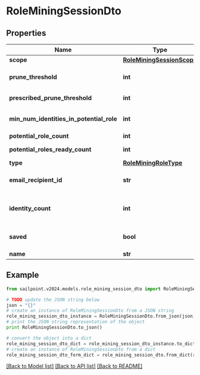 # RoleMiningSessionDto


## Properties

Name | Type | Description | Notes
------------ | ------------- | ------------- | -------------
**scope** | [**RoleMiningSessionScope**](RoleMiningSessionScope.md) |  | [optional] 
**prune_threshold** | **int** | The prune threshold to be used or null to calculate prescribedPruneThreshold | [optional] 
**prescribed_prune_threshold** | **int** | The calculated prescribedPruneThreshold | [optional] 
**min_num_identities_in_potential_role** | **int** | Minimum number of identities in a potential role | [optional] 
**potential_role_count** | **int** | Number of potential roles | [optional] 
**potential_roles_ready_count** | **int** | Number of potential roles ready | [optional] 
**type** | [**RoleMiningRoleType**](RoleMiningRoleType.md) |  | [optional] 
**email_recipient_id** | **str** | The id of the user who will receive an email about the role mining session | [optional] 
**identity_count** | **int** | Number of identities in the population which meet the search criteria or identity list provided | [optional] 
**saved** | **bool** | The session&#39;s saved status | [optional] [default to False]
**name** | **str** | The session&#39;s saved name | [optional] 

## Example

```python
from sailpoint.v2024.models.role_mining_session_dto import RoleMiningSessionDto

# TODO update the JSON string below
json = "{}"
# create an instance of RoleMiningSessionDto from a JSON string
role_mining_session_dto_instance = RoleMiningSessionDto.from_json(json)
# print the JSON string representation of the object
print RoleMiningSessionDto.to_json()

# convert the object into a dict
role_mining_session_dto_dict = role_mining_session_dto_instance.to_dict()
# create an instance of RoleMiningSessionDto from a dict
role_mining_session_dto_form_dict = role_mining_session_dto.from_dict(role_mining_session_dto_dict)
```
[[Back to Model list]](../README.md#documentation-for-models) [[Back to API list]](../README.md#documentation-for-api-endpoints) [[Back to README]](../README.md)


